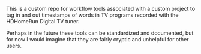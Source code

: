 This is a custom repo for workflow tools associated with a custom project to tag in and out timestamps of words in TV programs recorded with the HDHomeRun Digital TV tuner.

Perhaps in the future these tools can be standardized and documented, but for now I would imagine that they are fairly cryptic and unhelpful for other users.